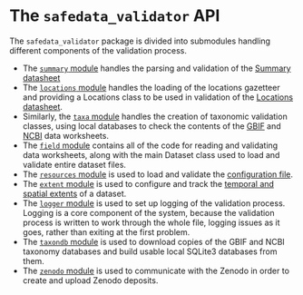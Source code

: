 # The `safedata_validator` API

The `safedata_validator` package is divided into submodules handling different
components of the validation process.

* The [`summary` module](./summary.md) handles the parsing and validation of the
  [Summary datasheet](../../data_providers/data_format/summary.md)
* The [`locations` module](./locations.md) handles the loading of the locations
  gazetteer and providing a Locations class to be used in validation of the
  [Locations datasheet](../../data_providers/data_format/locations.md).
* Similarly, the [`taxa` module](./taxa.md) handles the creation of taxonomic validation
  classes, using local databases to check the contents of the
  [GBIF](../../data_providers/data_format/gbif_taxa.md) and
  [NCBI](../../data_providers/data_format/ncbi_taxa.md) data worksheets.
* The [`field` module](./field.md) contains all of the code for reading and validating
  data worksheets, along with the main Dataset class used to load and validate entire
  dataset files.
* The [`resources` module](./resources.md) is used to load and validate the
  [configuration file](../../install/configuration.md).
* The [`extent` module](./extent.md) is used to configure and track the [temporal and
  spatial extents](../../install/configuration.md#extents) of a dataset.
* The [`logger` module](./logger.md) is used to set up logging of the validation
  process. Logging is a core component of the system, because the validation process is
  written to work through the whole file, logging issues as it goes, rather than exiting
  at the first problem.
* The [`taxondb` module](./taxondb.md) is used to download copies of the GBIF and NCBI
  taxonomy databases and build usable local SQLite3 databases from them.
* The [`zenodo` module](./zenodo.md) is used to communicate with the Zenodo in order to
  create and upload Zenodo deposits.
